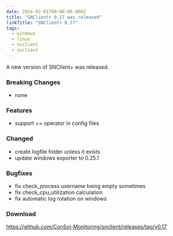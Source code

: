 ```yaml
---
date: 2024-02-01T00:00:00.000Z
title: "SNClient+ 0.17 was released"
linkTitle: "SNClient+ 0.17"
tags:
  - windows
  - linux
  - nsclient
  - snclient
---
```

A new version of SNClient+ was released.

### Breaking Changes

* none

### Features

* support += operator in config files

### Changed

* create logfile folder unless it exists
* update windows exporter to 0.25.1

### Bugfixes

* fix check_process username being empty sometimes
* fix check_cpu_utilization calculation
* fix automatic log rotation on windows

### Download

<https://github.com/ConSol-Monitoring/snclient/releases/tag/v0.17>
